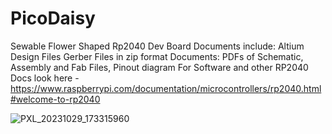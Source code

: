 # PicoDaisy
 Sewable Flower Shaped Rp2040 Dev Board
   Documents include:
      Altium Design Files 
      Gerber Files in zip format
      Documents:  PDFs of Schematic, Assembly and Fab Files, Pinout diagram
   For Software and other RP2040 Docs look here - https://www.raspberrypi.com/documentation/microcontrollers/rp2040.html#welcome-to-rp2040

![PXL_20231029_173315960](https://github.com/ayesha-sparkletronics/PicoDaisy/assets/144564184/c5c1faba-7c3d-47cd-b603-f27ee23e009b)

